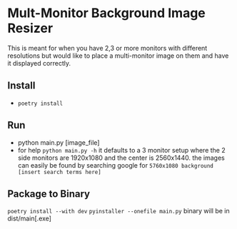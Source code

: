 # Mult-Monitor Background Image Resizer
This is meant for when you have 2,3 or more monitors with different resolutions but would like to place a multi-monitor image on them and have it displayed correctly.

## Install
* `poetry install`

## Run
* python main.py [image_file]
* for help `python main.py -h`
it defaults to a 3 monitor setup where the 2 side monitors are 1920x1080 and the center is 2560x1440.
the images can easily be found by searching google for `5760x1080 background [insert search terms here]`

## Package to Binary
`poetry install --with dev`
`pyinstaller --onefile main.py`
binary will be in dist/main[.exe]
